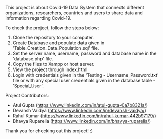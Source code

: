 This project is about Covid-19 Data System that connects different organizations, researchers, countries and users to share data and information regarding Covid-19.

To check the project, follow the steps below:
1. Clone the repository to your computer.
2. Create Database and populate data given in 'Table_Creation_Data_Population.sql' file.
3. Set the server name, username, password and database name in the 'database.php' file.
4. Copy the files to Xampp or host server.
5. View the project through index.html
6. Login with credentials given in the 'Testing - Username_Password.txt' file or with any special user credentials given in the database table - 'Special_User'.


Project Contributors:
- Atul Gupta (https://www.linkedin.com/in/atul-gupta-0a7b8321a/)
- Devansh Vaidya (https://www.linkedin.com/in/devansh-vaidya/)
- Rahul Kumar (https://www.linkedin.com/in/rahul-kumar-442b97179/)
- Bhavya Ruparelia (https://www.linkedin.com/in/bhavya-ruparelia/)


Thank you for checking out this project! :)
